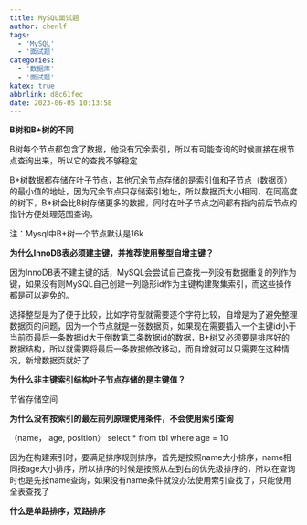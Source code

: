 ```yaml
---
title: MySQL面试题
author: chenlf
tags:
  - 'MySQL'
  - '面试题'
categories:
  - '数据库'
  - '面试题'
katex: true
abbrlink: d8c61fec
date: 2023-06-05 10:13:58
---
```


**B树和B+树的不同**

B树每个节点都包含了数据，他没有冗余索引，所以有可能查询的时候直接在根节点查询出来，所以它的查找不够稳定

B+树数据都存储在叶子节点，其他冗余节点存储的是索引值和子节点（数据页）的最小值的地址，因为冗余节点只存储索引地址，所以数据页大小相同，在同高度的树下，B+树会比B树存储更多的数据，同时在叶子节点之间都有指向前后节点的指针方便处理范围查询。

注：Mysql中B+树一个节点默认是16k

**为什么InnoDB表必须建主键，并推荐使用整型自增主键？**

因为InnoDB表不建主键的话，MySQL会尝试自己查找一列没有数据重复的列作为键，如果没有则MySQL自己创建一列隐形id作为主键构建聚集索引，而这些操作都是可以避免的。

选择整型是为了便于比较，比如字符型就需要逐个字符比较，自增是为了避免整理数据页的问题，因为一个节点就是一张数据页，如果现在需要插入一个主键id小于当前页最后一条数据id大于倒数第二条数据id的数据，B+树又必须要是排序好的数据结构，所以就需要将最后一条数据修改移动，而自增就可以只需要在这种情况，新增数据页就好了

**为什么非主键索引结构叶子节点存储的是主键值？**

节省存储空间

**为什么没有按索引的最左前列原理使用条件，不会使用索引查询**

（name， age, position）     select * from tbl where age = 10

因为在构建索引时，要满足排序规则排序，首先是按照name大小排序，name相同按age大小排序，所以排序的时候是按照从左到右的优先级排序的，所以在查询时也是先按name查询，如果没有name条件就没办法使用索引查找了，只能使用全表查找了

**什么是单路排序，双路排序**
